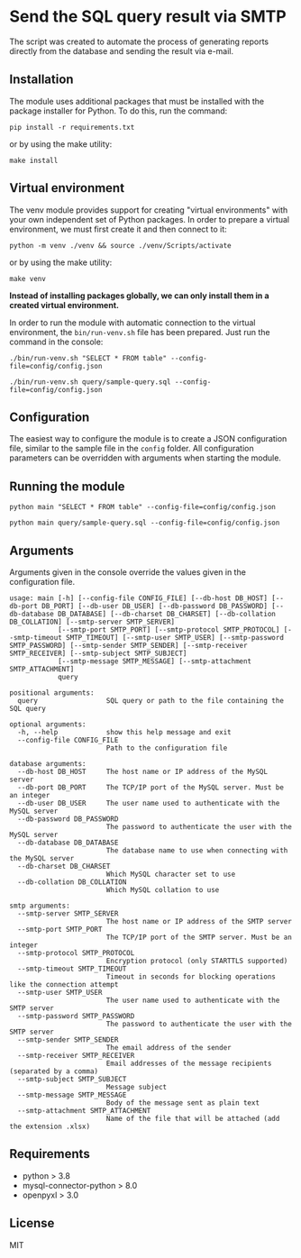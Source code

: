 # Send the SQL query result via SMTP

The script was created to automate the process of generating reports directly from the database and sending the result via e-mail.

## Installation

The module uses additional packages that must be installed with the package installer for Python. To do this, run the command:

```commandline
pip install -r requirements.txt
```

or by using the make utility:

```commandline
make install
```

## Virtual environment

The venv module provides support for creating "virtual environments" with your own independent set of Python packages. In order to prepare a virtual environment, we must first create it and then connect to it:

```commandline
python -m venv ./venv && source ./venv/Scripts/activate
```

or by using the make utility:

```commandline
make venv
```

**Instead of installing packages globally, we can only install them in a created virtual environment.**

In order to run the module with automatic connection to the virtual environment, the ``bin/run-venv.sh`` file has been prepared. Just run the command in the console:

```commandline
./bin/run-venv.sh "SELECT * FROM table" --config-file=config/config.json
```

```commandline
./bin/run-venv.sh query/sample-query.sql --config-file=config/config.json
```

## Configuration

The easiest way to configure the module is to create a JSON configuration file, similar to the sample file in the ``config`` folder. All configuration parameters can be overridden with arguments when starting the module.

## Running the module

```commandline
python main "SELECT * FROM table" --config-file=config/config.json
```

```commandline
python main query/sample-query.sql --config-file=config/config.json
```

## Arguments

Arguments given in the console override the values given in the configuration file.

``` commandline
usage: main [-h] [--config-file CONFIG_FILE] [--db-host DB_HOST] [--db-port DB_PORT] [--db-user DB_USER] [--db-password DB_PASSWORD] [--db-database DB_DATABASE] [--db-charset DB_CHARSET] [--db-collation DB_COLLATION] [--smtp-server SMTP_SERVER]
            [--smtp-port SMTP_PORT] [--smtp-protocol SMTP_PROTOCOL] [--smtp-timeout SMTP_TIMEOUT] [--smtp-user SMTP_USER] [--smtp-password SMTP_PASSWORD] [--smtp-sender SMTP_SENDER] [--smtp-receiver SMTP_RECEIVER] [--smtp-subject SMTP_SUBJECT]
            [--smtp-message SMTP_MESSAGE] [--smtp-attachment SMTP_ATTACHMENT]
            query

positional arguments:
  query                 SQL query or path to the file containing the SQL query

optional arguments:
  -h, --help            show this help message and exit
  --config-file CONFIG_FILE
                        Path to the configuration file

database arguments:
  --db-host DB_HOST     The host name or IP address of the MySQL server
  --db-port DB_PORT     The TCP/IP port of the MySQL server. Must be an integer
  --db-user DB_USER     The user name used to authenticate with the MySQL server
  --db-password DB_PASSWORD
                        The password to authenticate the user with the MySQL server
  --db-database DB_DATABASE
                        The database name to use when connecting with the MySQL server
  --db-charset DB_CHARSET
                        Which MySQL character set to use
  --db-collation DB_COLLATION
                        Which MySQL collation to use

smtp arguments:
  --smtp-server SMTP_SERVER
                        The host name or IP address of the SMTP server
  --smtp-port SMTP_PORT
                        The TCP/IP port of the SMTP server. Must be an integer
  --smtp-protocol SMTP_PROTOCOL
                        Encryption protocol (only STARTTLS supported)
  --smtp-timeout SMTP_TIMEOUT
                        Timeout in seconds for blocking operations like the connection attempt
  --smtp-user SMTP_USER
                        The user name used to authenticate with the SMTP server
  --smtp-password SMTP_PASSWORD
                        The password to authenticate the user with the SMTP server
  --smtp-sender SMTP_SENDER
                        The email address of the sender
  --smtp-receiver SMTP_RECEIVER
                        Email addresses of the message recipients (separated by a comma)
  --smtp-subject SMTP_SUBJECT
                        Message subject
  --smtp-message SMTP_MESSAGE
                        Body of the message sent as plain text
  --smtp-attachment SMTP_ATTACHMENT
                        Name of the file that will be attached (add the extension .xlsx)
```

## Requirements

* python > 3.8
* mysql-connector-python > 8.0
* openpyxl > 3.0

## License

MIT
